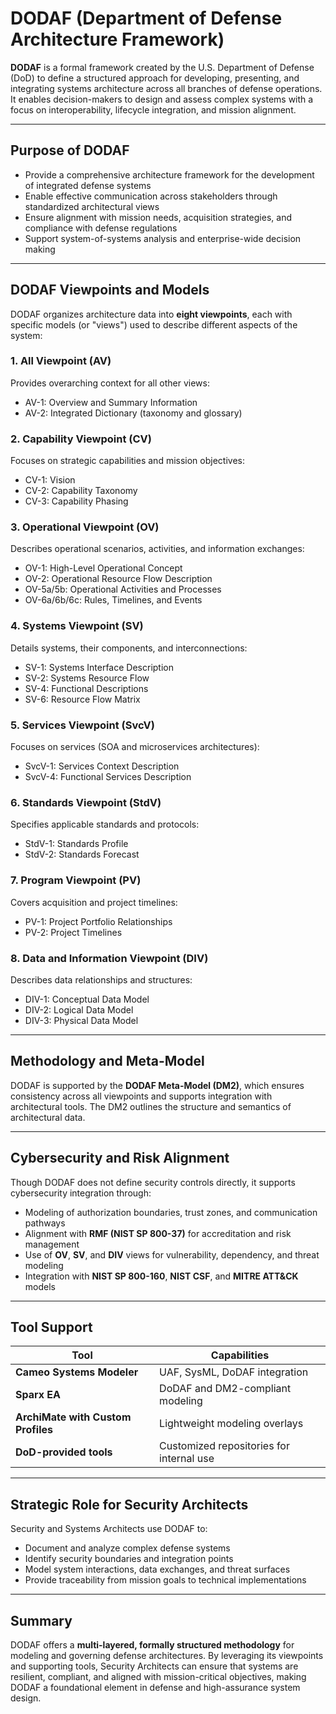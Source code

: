 # DODAF (Department of Defense Architecture Framework)

**DODAF** is a formal framework created by the U.S. Department of Defense (DoD) to define a structured approach for developing, presenting, and integrating systems architecture across all branches of defense operations. It enables decision-makers to design and assess complex systems with a focus on interoperability, lifecycle integration, and mission alignment.

---

## Purpose of DODAF

- Provide a comprehensive architecture framework for the development of integrated defense systems
- Enable effective communication across stakeholders through standardized architectural views
- Ensure alignment with mission needs, acquisition strategies, and compliance with defense regulations
- Support system-of-systems analysis and enterprise-wide decision making

---

## DODAF Viewpoints and Models

DODAF organizes architecture data into **eight viewpoints**, each with specific models (or "views") used to describe different aspects of the system:

### 1. **All Viewpoint (AV)**
Provides overarching context for all other views:
- AV-1: Overview and Summary Information
- AV-2: Integrated Dictionary (taxonomy and glossary)

### 2. **Capability Viewpoint (CV)**
Focuses on strategic capabilities and mission objectives:
- CV-1: Vision
- CV-2: Capability Taxonomy
- CV-3: Capability Phasing

### 3. **Operational Viewpoint (OV)**
Describes operational scenarios, activities, and information exchanges:
- OV-1: High-Level Operational Concept
- OV-2: Operational Resource Flow Description
- OV-5a/5b: Operational Activities and Processes
- OV-6a/6b/6c: Rules, Timelines, and Events

### 4. **Systems Viewpoint (SV)**
Details systems, their components, and interconnections:
- SV-1: Systems Interface Description
- SV-2: Systems Resource Flow
- SV-4: Functional Descriptions
- SV-6: Resource Flow Matrix

### 5. **Services Viewpoint (SvcV)**
Focuses on services (SOA and microservices architectures):
- SvcV-1: Services Context Description
- SvcV-4: Functional Services Description

### 6. **Standards Viewpoint (StdV)**
Specifies applicable standards and protocols:
- StdV-1: Standards Profile
- StdV-2: Standards Forecast

### 7. **Program Viewpoint (PV)**
Covers acquisition and project timelines:
- PV-1: Project Portfolio Relationships
- PV-2: Project Timelines

### 8. **Data and Information Viewpoint (DIV)**
Describes data relationships and structures:
- DIV-1: Conceptual Data Model
- DIV-2: Logical Data Model
- DIV-3: Physical Data Model

---

## Methodology and Meta-Model

DODAF is supported by the **DODAF Meta-Model (DM2)**, which ensures consistency across all viewpoints and supports integration with architectural tools. The DM2 outlines the structure and semantics of architectural data.

---

## Cybersecurity and Risk Alignment

Though DODAF does not define security controls directly, it supports cybersecurity integration through:
- Modeling of authorization boundaries, trust zones, and communication pathways
- Alignment with **RMF (NIST SP 800-37)** for accreditation and risk management
- Use of **OV**, **SV**, and **DIV** views for vulnerability, dependency, and threat modeling
- Integration with **NIST SP 800-160**, **NIST CSF**, and **MITRE ATT&CK** models

---

## Tool Support

| Tool | Capabilities |
|------|--------------|
| **Cameo Systems Modeler** | UAF, SysML, DoDAF integration |
| **Sparx EA** | DoDAF and DM2-compliant modeling |
| **ArchiMate with Custom Profiles** | Lightweight modeling overlays |
| **DoD-provided tools** | Customized repositories for internal use |

---

## Strategic Role for Security Architects

Security and Systems Architects use DODAF to:
- Document and analyze complex defense systems
- Identify security boundaries and integration points
- Model system interactions, data exchanges, and threat surfaces
- Provide traceability from mission goals to technical implementations

---

## Summary

DODAF offers a **multi-layered, formally structured methodology** for modeling and governing defense architectures. By leveraging its viewpoints and supporting tools, Security Architects can ensure that systems are resilient, compliant, and aligned with mission-critical objectives, making DODAF a foundational element in defense and high-assurance system design.